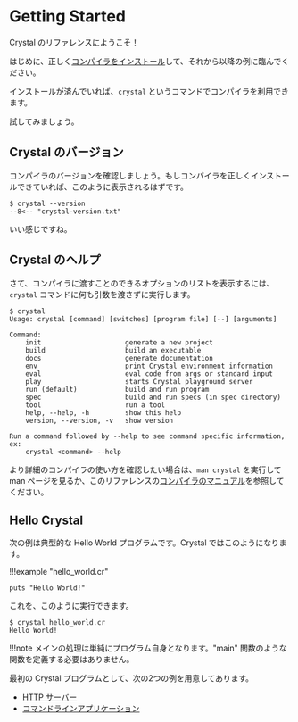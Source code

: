 # Getting Started

Crystal のリファレンスにようこそ！

はじめに、正しく[コンパイラをインストール](https://ja.crystal-lang.org/install/)して、それから以降の例に臨んでください。

インストールが済んでいれば、`crystal` というコマンドでコンパイラを利用できます。

試してみましょう。

## Crystal のバージョン

コンパイラのバージョンを確認しましょう。もしコンパイラを正しくインストールできていれば、このように表示されるはずです。

```console
$ crystal --version
--8<-- "crystal-version.txt"
```

いい感じですね。

## Crystal のヘルプ

さて、コンパイラに渡すことのできるオプションのリストを表示するには、`crystal` コマンドに何も引数を渡さずに実行します。

```console
$ crystal
Usage: crystal [command] [switches] [program file] [--] [arguments]

Command:
    init                     generate a new project
    build                    build an executable
    docs                     generate documentation
    env                      print Crystal environment information
    eval                     eval code from args or standard input
    play                     starts Crystal playground server
    run (default)            build and run program
    spec                     build and run specs (in spec directory)
    tool                     run a tool
    help, --help, -h         show this help
    version, --version, -v   show version

Run a command followed by --help to see command specific information, ex:
    crystal <command> --help
```

より詳細のコンパイラの使い方を確認したい場合は、`man crystal` を実行して man ページを見るか、このリファレンスの[コンパイラのマニュアル](../using_the_compiler/README.md)を参照してください。

## Hello Crystal

次の例は典型的な Hello World プログラムです。Crystal ではこのようになります。

!!!example "hello_world.cr"
```crystal
puts "Hello World!"
```

これを、このように実行できます。

```console
$ crystal hello_world.cr
Hello World!
```

!!!note
    メインの処理は単純にプログラム自身となります。"main" 関数のような関数を定義する必要はありません。

最初の Crystal プログラムとして、次の2つの例を用意してあります。

- [HTTP サーバー](./http_server.md)
- [コマンドラインアプリケーション](./cli.md)
